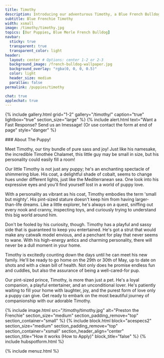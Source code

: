 ```yaml
---
title: Timothy
description: Introducing our adventurous Timothy, a Blue French Bulldog puppy.
subtitle: Blue Frenchie Timothy
width: xsmall
image: /timothy/timothy.jpg
topics: [Our Puppies, Blue Merle French Bulldog]
navbar:
  sticky: true
  transparent: true
  transparent_color: light
header:
  layout: center # Options: center 1-2 or 2-3
  background_image: /french-bulldog-wallpaper.jpg
  background_overlay: "rgba(0, 0, 0, 0.5)"
  color: light
  header_size: medium
  parallax: false
permalink: /puppies/timothy

chat: true
applechat: true
---
```


{% include gallery.html 
	grid="1-2"
	gallery="/timothy/"
	caption="true"
	lightbox="true"
  section_size="large"
%}
{% include alert.html text="Want a Fast Response? Send us an Imessage! (Or use contact the form at end of page" style="danger" %}
<div
    class="apple-business-chat-banner-container"
    data-apple-business-id="aea0f1e1-d35e-4943-a9f1-141bc4d2db78"
    data-apple-business-phone="+12127390182"
    data-apple-banner-cta="Imessage Us!"
    data-apple-banner-context="If you have an Iphone you'll see the chat, ID, if not you'll only see the phone icon"
    data-apple-banner-rounded-corners="false"
></div>
### About The Puppy!

Meet Timothy, our tiny bundle of pure sass and joy! Just like his namesake, the incredible Timothée Chalamet, this little guy may be small in size, but his personality could easily fill a room!

Our little Timothy is not just any puppy; he's an enchanting spectacle of shimmering blue. His coat, a delightful shade of cobalt, seems to change hues under different lights, just like the Mediterranean sea. One look into his expressive eyes and you'll find yourself lost in a world of puppy love.

With a personality as vibrant as his coat, Timothy embodies the term 'small but mighty'. His pint-sized stature doesn't keep him from having larger-than-life dreams. Like a little explorer, he's always on a quest, sniffing out every nook and cranny, inspecting toys, and curiously trying to understand this big world around him.

Don't be fooled by his curiosity, though. Timothy has a playful and sassy side that is guaranteed to keep you entertained. He's got a strut that would make any catwalk model envious, and a penchant for play that never seems to wane. With his high-energy antics and charming personality, there will never be a dull moment in your home.

Timothy is excitedly counting down the days until he can meet his new family. He'll be ready to go home on the 29th or 30th of May, up to date on shots and with a clean bill of health. Not only does he promise endless fun and cuddles, but also the assurance of being a well-cared-for pup.

Our pint-sized prince, Timothy, is more than just a pet. He's a loyal companion, a playful entertainer, and an unconditional lover. He's patiently waiting to fill your home with laughter, joy, and the purest form of love only a puppy can give. Get ready to embark on the most beautiful journey of companionship with our adorable Timothy.

{% include image.html 
	src="/timothy/timothy.jpg"
  alt="Preston the Frenchie"
  section_size="medium"
  section_padding_remove="top"
  section_container="small"
%}
{% include block.html 
  block="acespecs2"
  section_size="medium"
  section_padding_remove="top"
  section_container="xsmall"
  section_header_align="center"
  section_title="How it works (How to Apply)"
  block_title="false"
%}
{% include hubspotform.html %}

{% include menuz.html %}